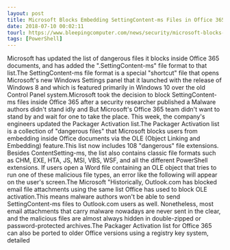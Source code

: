 ```yaml
---
layout: post
title: Microsoft Blocks Embedding SettingContent-ms Files in Office 365 Docs
date: 2018-07-10 00:02:11
tourl: https://www.bleepingcomputer.com/news/security/microsoft-blocks-embedding-settingcontent-ms-files-in-office-365-docs/
tags: [PowerShell]
---
```

Microsoft has updated the list of dangerous files it blocks inside Office 365 documents, and has added the ".SettingContent-ms" file format to that list.The SettingContent-ms file format is a special "shortcut" file that opens Microsoft's new Windows Settings panel that it launched with the release of Windows 8 and which is featured primarily in Windows 10 over the old Control Panel system.Microsoft took the decision to block SettingContent-ms files inside Office 365 after a security researcher published a Malware authors didn't stand idly and But Microsoft's Office 365 team didn't want to stand by and wait for one to take the place. This week, the company's engineers updated the Packager Activation list.The Packager Activation list is a collection of "dangerous files" that Microsoft blocks users from embedding inside Office documents via the OLE (Object Linking and Embedding) feature.This list now includes 108 "dangerous" file extensions. Besides ContentSetting-ms, the list also contains classic file formats such as CHM, EXE, HTA, JS, MSI, VBS, WSF, and all the different PowerShell extensions. If users open a Word file containing an OLE object that tries to run one of these malicious file types, an error like the following will appear on the user's screen.The Microsoft "Historically, Outlook.com has blocked email file attachments using the same list Office has used to block OLE activation.This means malware authors won't be able to send SettingContent-ms files to Outlook.com users as well. Nonetheless, most email attachments that carry malware nowadays are never sent in the clear, and the malicious files are almost always hidden in double-zipped or password-protected archives.The Packager Activation list for Office 365 can also be ported to older Office versions using a registry key system, detailed 